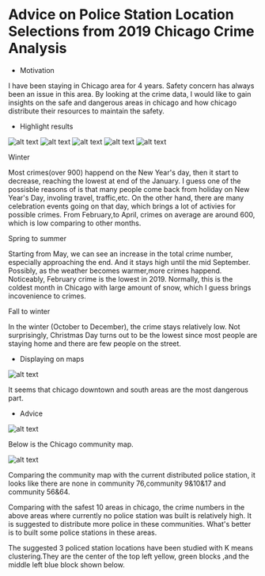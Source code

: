 # Advice on Police Station Location Selections from 2019 Chicago Crime Analysis
* Motivation

I have been staying in Chicago area for 4 years. Safety concern has always been an issue in this area. 
By looking at the crime data, I would like to gain insights on the safe and dangerous areas in chicago and how chicago distribute their resources to maintain the safety.

* Highlight results


![alt text](https://github.com/weiziyuan/Chicago-crime-analysis/blob/master/Images/Fig1.png)
![alt text](https://github.com/weiziyuan/Chicago-crime-analysis/blob/master/Images/Fig3_1.png)
![alt text](https://github.com/weiziyuan/Chicago-crime-analysis/blob/master/Images/Fig3_2.png)
![alt text](https://github.com/weiziyuan/Chicago-crime-analysis/blob/master/Images/Fig5_2.png)
![alt text](https://github.com/weiziyuan/Chicago-crime-analysis/blob/master/Images/Fig5_3.png)

Winter

Most crimes(over 900) happend on the New Year's day, then it start to decrease, reaching the lowest at end of the January. I guess one of the possisble reasons of is that many people come back from holiday on New Year's Day, involing travel, traffic,etc. On the other hand, there are many celebration events going on that day, which brings a lot of activies for possible crimes.
From February,to April, crimes on average are around 600, which is low comparing to other months.

Spring to summer

Starting from May, we can see an increase in the total crime number, especially approaching the end. And it stays high until the mid September.
Possibly, as the weather becomes warmer,more crimes happend. Noticeably, February crime is the lowest in 2019. Normally, this is the coldest month in Chicago with large amount of snow, which I guess brings incovenience to crimes.

Fall to winter

In the winter (October to December), the crime stays relatively low. Not surprisingly, Christmas Day turns out to be the lowest since most people are staying home and there are few people on the street.

* Displaying on maps

![alt text](https://github.com/weiziyuan/Chicago-crime-analysis/blob/master/Images/heatmap.png)

It seems that chicago downtown and south areas are the most dangerous part.

* Advice

![alt text](https://github.com/weiziyuan/Chicago-crime-analysis/blob/master/Images/result.png)

Below is the Chicago community map.

![alt text](https://github.com/weiziyuan/Chicago-crime-analysis/blob/master/Images/chi_community.png)

Comparing the community map with the current distributed police station, it looks like there are none in community 76,community 9&10&17 and  community 56&64.

Comparing with the safest 10 areas in chicago, the crime numbers in the above areas where currently no police station was built is relatively high. It is suggested to distribute more police in these communities. What's better is to built some police stations in these areas.

The suggested 3 policed station locations have been studied with K means clustering.They are the center of the top left yellow, green blocks ,and the middle left blue block shown below.
